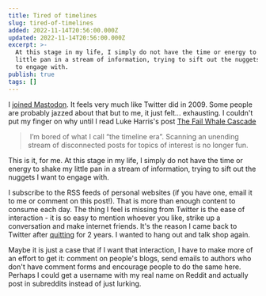 ```yaml
---
title: Tired of timelines
slug: tired-of-timelines
added: 2022-11-14T20:56:00.000Z
updated: 2022-11-14T20:56:00.000Z
excerpt: >-
  At this stage in my life, I simply do not have the time or energy to shake my
  little pan in a stream of information, trying to sift out the nuggets I want
  to engage with.
publish: true
tags: []
---
```


I [joined Mastodon](https://front-end.social/@rachsmith). It feels very much like Twitter did in 2009. Some people are probably jazzed about that but to me, it just felt... exhausting. I couldn't put my finger on why until I read Luke Harris's post [The Fail Whale Cascade](https://www.lkhrs.com/blog/2022/11/twitter/)

>  I’m bored of what I call “the timeline era”. Scanning an unending stream of disconnected posts for topics of interest is no longer fun.

This is it, for me. At this stage in my life, I simply do not have the time or energy to shake my little pan in a stream of information, trying to sift out the nuggets I want to engage with.

I subscribe to the RSS feeds of personal websites (if you have one, email it to me or comment on this post!). That is more than enough content to consume each day. The thing I feel is missing from Twitter is the ease of interaction - it is so easy to mention whoever you like, strike up a conversation and make internet friends. It's the reason I came back to Twitter after [quitting](/1-year-ago-i-gave-up-twitter/) for 2 years. I wanted to hang out and talk shop again.

Maybe it is just a case that if I want that interaction, I have to make more of an effort to get it: comment on people's blogs, send emails to authors who don't have comment forms and encourage people to do the same here. Perhaps I could get a username with my real name on Reddit and actually post in subreddits instead of just lurking. 

